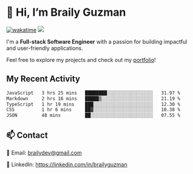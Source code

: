 # 👋 Hi, I’m Braily Guzman
[![wakatime](https://wakatime.com/badge/user/78b9a827-5162-4c58-9330-4ea970cf6de4.svg)](https://wakatime.com/@78b9a827-5162-4c58-9330-4ea970cf6de4)
![](https://komarev.com/ghpvc/?username=brailyguzman)

I'm a **Full-stack Software Engineer** with a passion for building impactful and user-friendly applications.

Feel free to explore my projects and check out my [portfolio](https://braily.dev)!


## My Recent Activity
<!--START_SECTION:waka-->

```txt
JavaScript   3 hrs 25 mins   ████████░░░░░░░░░░░░░░░░░   31.97 %
Markdown     2 hrs 16 mins   █████▒░░░░░░░░░░░░░░░░░░░   21.19 %
TypeScript   1 hr 19 mins    ███░░░░░░░░░░░░░░░░░░░░░░   12.30 %
CSS          1 hr 6 mins     ██▓░░░░░░░░░░░░░░░░░░░░░░   10.38 %
JSON         48 mins         ██░░░░░░░░░░░░░░░░░░░░░░░   07.55 %
```

<!--END_SECTION:waka-->

## 📫 Contact
📧 Email: brailydev@gmail.com

🔗 LinkedIn: https://linkedin.com/in/brailyguzman
